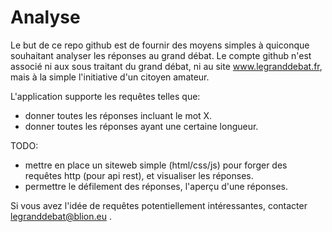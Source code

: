 # Analyse
Le but de ce repo github est de fournir des moyens simples à quiconque souhaitant analyser les réponses au grand débat. Le compte github n'est associé ni aux sous traitant du grand débat, ni au site www.legranddebat.fr, mais à la simple l'initiative d'un citoyen amateur.

L'application supporte les requêtes telles que: 
* donner toutes les réponses incluant le mot X.
* donner toutes les réponses ayant une certaine longueur.

TODO: 
* mettre en place un siteweb simple (html/css/js) pour forger des requêtes http (pour api rest), et visualiser les réponses.
* permettre le défilement des réponses, l'aperçu d'une réponses.

Si vous avez l'idée de requêtes potentiellement intéressantes, contacter legranddebat@blion.eu .
